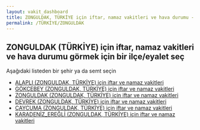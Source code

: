 ```yaml
---
layout: vakit_dashboard
title: ZONGULDAK, TÜRKİYE için iftar, namaz vakitleri ve hava durumu - ilçe/eyalet seç
permalink: /TÜRKİYE/ZONGULDAK
---
```


## ZONGULDAK (TÜRKİYE) için iftar, namaz vakitleri ve hava durumu  görmek için bir ilçe/eyalet seç

Aşağıdaki listeden bir şehir ya da semt seçin

* [ALAPLI (ZONGULDAK, TÜRKİYE) için iftar ve namaz vakitleri](/TÜRKİYE/ZONGULDAK/ALAPLI)
* [GÖKÇEBEY (ZONGULDAK, TÜRKİYE) için iftar ve namaz vakitleri](/TÜRKİYE/ZONGULDAK/GÖKÇEBEY)
* [ZONGULDAK (ZONGULDAK, TÜRKİYE) için iftar ve namaz vakitleri](/TÜRKİYE/ZONGULDAK/ZONGULDAK)
* [DEVREK (ZONGULDAK, TÜRKİYE) için iftar ve namaz vakitleri](/TÜRKİYE/ZONGULDAK/DEVREK)
* [ÇAYCUMA (ZONGULDAK, TÜRKİYE) için iftar ve namaz vakitleri](/TÜRKİYE/ZONGULDAK/ÇAYCUMA)
* [KARADENİZ_EREĞLİ (ZONGULDAK, TÜRKİYE) için iftar ve namaz vakitleri](/TÜRKİYE/ZONGULDAK/KARADENİZ_EREĞLİ)

<script type="text/javascript">
  var GLOBAL_COUNTRY = 'TÜRKİYE';
  var GLOBAL_CITY = 'ZONGULDAK';
  var GLOBAL_STATE = 'ZONGULDAK';
</script>
